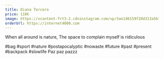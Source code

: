 ```yaml
---
title: Diana Tercero
price: 110€
image: https://scontent-frt3-2.cdninstagram.com/vp/3ae1d6159f20d313a5b7bfa3b756a2b7/5B7DEC3C/t51.2885-15/e35/30933729_1940500035969408_6760374748351299584_n.jpg
orderUrl: https://internet4000.com
---
```


When all around is nature,
The space to complain myself is ridiculous

#bag #sport #nature #postapocalyptic #nowaste #future #past #present #backpack #slowlife
Paz paz pazzz
